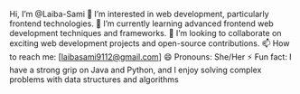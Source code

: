 

Hi, I’m @Laiba-Sami
👀 I’m interested in web development, particularly frontend technologies.
🌱 I’m currently learning advanced frontend web development techniques and frameworks.
💞️ I’m looking to collaborate on exciting web development projects and open-source contributions.
📫 How to reach me: [laibasami9112@gmail.com]
😄 Pronouns: She/Her
⚡ Fun fact: I have a strong grip on Java and Python, and I enjoy solving complex problems with data structures and algorithms
